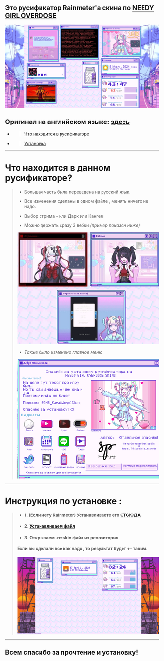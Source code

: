 ## Это русификатор Rainmeter'а скина по [ NEEDY GIRL OVERDOSE](https://store.steampowered.com/app/1451940/NEEDY_GIRL_OVERDOSE/)

![Демо](files/demostratiton.png)
## Оригинал на английском языке: [здесь](https://github.com/lezzthanthree/Needy-Streamer-Overload)

* > [Что находится в русификаторе](https://github.com/ArThirtyFour/Russian-Needy-Streamer-Overload?tab=readme-ov-file#%D1%87%D1%82%D0%BE-%D0%BD%D0%B0%D1%85%D0%BE%D0%B4%D0%B8%D1%82%D1%81%D1%8F-%D0%B2-%D0%B4%D0%B0%D0%BD%D0%BD%D0%BE%D0%BC-%D1%80%D1%83%D1%81%D0%B8%D1%84%D0%B8%D0%BA%D0%B0%D1%82%D0%BE%D1%80%D0%B5)
* > [Установка](https://github.com/ArThirtyFour/Russian-Needy-Streamer-Overload?tab=readme-ov-file#%D0%B8%D0%BD%D1%81%D1%82%D1%80%D1%83%D0%BA%D1%86%D0%B8%D1%8F-%D0%BF%D0%BE-%D1%83%D1%81%D1%82%D0%B0%D0%BD%D0%BE%D0%B2%D0%BA%D0%B5-)




___

# Что находится в данном русификаторе?

> *  Большая часть была переведена на русский язык.
> *  Все изменения сделаны в одном файле , менять ничего не надо.
> * Выбор стрима - или Дарк или Кангел
>
> * Можно держать сразу 3 вебки _(пример показан ниже)_
> 
> ![Итог](files/add.jpg)
>
> 
> * _Также было изменено главное меню_
>   
> ![Меню](files/start_menu.png)
___
# Инструкция по установке : 
> * #### 1. (Если нету Rainmeter) Устанавливаете его [ОТСЮДА](https://www.rainmeter.net/)
> * #### 2. [Устанавливаем файл](https://github.com/ArThirtyFour/Russian-Needy-Streamer-Overload/releases/download/nso/RU_NGO_2.0.rmskin)
> * #### 3. Открываем .rmskin файл из репозитория
> #### Если вы сделали все как надо , то результат будет +- таким.
> ![Итог](files/result.png)

___

## Всем спасибо за прочтение и установку!
